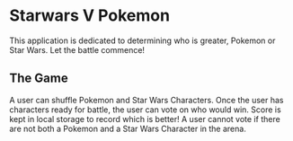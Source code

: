 # Starwars V Pokemon

This application is dedicated to determining who is greater, Pokemon or Star Wars. Let the battle commence!

## The Game

A user can shuffle Pokemon and Star Wars Characters. Once the user has characters ready for battle, the user can vote on who would win. Score is kept in local storage to record which is better! A user cannot vote if there are not both a Pokemon and a Star Wars Character in the arena.
